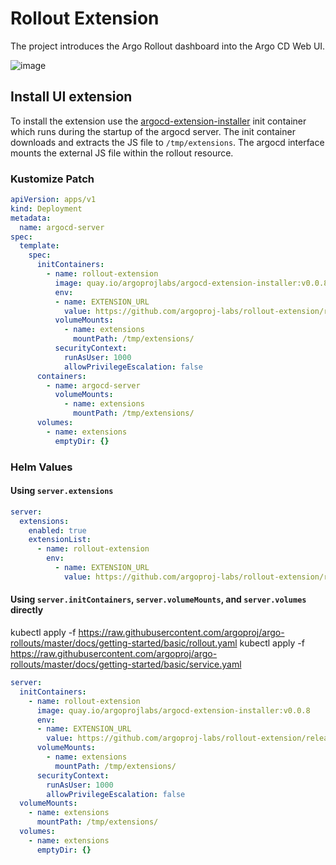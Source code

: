 # Rollout Extension

The project introduces the Argo Rollout dashboard into the Argo CD Web UI.

![image](https://user-images.githubusercontent.com/426437/136460261-00d3dc31-ad20-4044-a7be-091803b8678f.png)

## Install UI extension

To install the extension use the [argocd-extension-installer](https://github.com/argoproj-labs/argocd-extension-installer) init container which runs during the startup of the argocd server.
The init container downloads and extracts the JS file to `/tmp/extensions`. The argocd interface mounts the external JS file within the rollout resource.


### Kustomize Patch

```yaml
apiVersion: apps/v1
kind: Deployment
metadata:
  name: argocd-server
spec:
  template:
    spec:
      initContainers:
        - name: rollout-extension
          image: quay.io/argoprojlabs/argocd-extension-installer:v0.0.8
          env:
          - name: EXTENSION_URL
            value: https://github.com/argoproj-labs/rollout-extension/releases/download/v0.3.7/extension.tar
          volumeMounts:
            - name: extensions
              mountPath: /tmp/extensions/
          securityContext:
            runAsUser: 1000
            allowPrivilegeEscalation: false
      containers:
        - name: argocd-server
          volumeMounts:
            - name: extensions
              mountPath: /tmp/extensions/
      volumes:
        - name: extensions
          emptyDir: {}
```

### Helm Values

#### Using `server.extensions`

```yaml
server:
  extensions:
    enabled: true
    extensionList:
      - name: rollout-extension
        env:
          - name: EXTENSION_URL
            value: https://github.com/argoproj-labs/rollout-extension/releases/download/v0.3.7/extension.tar
```

#### Using `server.initContainers`, `server.volumeMounts`, and `server.volumes` directly
kubectl apply -f https://raw.githubusercontent.com/argoproj/argo-rollouts/master/docs/getting-started/basic/rollout.yaml
kubectl apply -f https://raw.githubusercontent.com/argoproj/argo-rollouts/master/docs/getting-started/basic/service.yaml

```yaml
server:
  initContainers:
    - name: rollout-extension
      image: quay.io/argoprojlabs/argocd-extension-installer:v0.0.8
      env:
      - name: EXTENSION_URL
        value: https://github.com/argoproj-labs/rollout-extension/releases/download/v0.3.7/extension.tar
      volumeMounts:
        - name: extensions
          mountPath: /tmp/extensions/
      securityContext:
        runAsUser: 1000
        allowPrivilegeEscalation: false
  volumeMounts:
    - name: extensions
      mountPath: /tmp/extensions/
  volumes:
    - name: extensions
      emptyDir: {}
```
